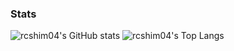 ### Stats
![rcshim04's GitHub stats](https://github-readme-stats.vercel.app/api?username=rcshim04&theme=github_dark&show_icons=true)
![rcshim04's Top Langs](https://github-readme-stats.vercel.app/api/top-langs/?username=rcshim04&theme=github_dark&show_icons=true)
